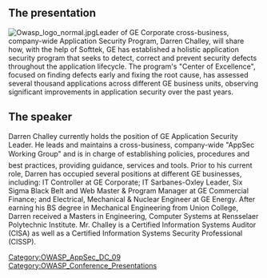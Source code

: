 ## The presentation

![Owasp_logo_normal.jpg](Owasp_logo_normal.jpg
"Owasp_logo_normal.jpg")Leader of GE Corporate cross-business,
company-wide Application Security Program, Darren Challey, will share
how, with the help of Softtek, GE has established a holistic application
security program that seeks to detect, correct and prevent security
defects throughout the application lifecycle. The program's "Center of
Excellence", focused on finding defects early and fixing the root cause,
has assessed several thousand applications across different GE business
units, observing significant improvements in application security over
the past years.

## The speaker

Darren Challey currently holds the position of GE Application Security
Leader. He leads and maintains a cross-business, company-wide "AppSec
Working Group" and is in charge of establishing policies, procedures
and best practices, providing guidance, services and tools. Prior to his
current role, Darren has occupied several positions at different GE
businesses, including: IT Controller at GE Corporate; IT Sarbanes-Oxley
Leader, Six Sigma Black Belt and Web Master & Program Manager at GE
Commercial Finance; and Electrical, Mechanical & Nuclear Engineer at GE
Energy. After earning his BS degree in Mechanical Engineering from Union
College, Darren received a Masters in Engineering, Computer Systems at
Rensselaer Polytechnic Institute. Mr. Challey is a Certified Information
Systems Auditor (CISA) as well as a Certified Information Systems
Security Professional (CISSP).

[Category:OWASP_AppSec_DC_09](Category:OWASP_AppSec_DC_09 "wikilink")
[Category:OWASP_Conference_Presentations](Category:OWASP_Conference_Presentations "wikilink")